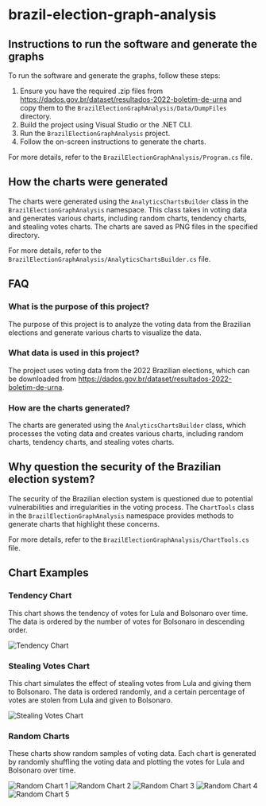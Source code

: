# brazil-election-graph-analysis
## Instructions to run the software and generate the graphs

To run the software and generate the graphs, follow these steps:

1. Ensure you have the required .zip files from https://dados.gov.br/dataset/resultados-2022-boletim-de-urna and copy them to the `BrazilElectionGraphAnalysis/Data/DumpFiles` directory.
2. Build the project using Visual Studio or the .NET CLI.
3. Run the `BrazilElectionGraphAnalysis` project.
4. Follow the on-screen instructions to generate the charts.

For more details, refer to the `BrazilElectionGraphAnalysis/Program.cs` file.

## How the charts were generated

The charts were generated using the `AnalyticsChartsBuilder` class in the `BrazilElectionGraphAnalysis` namespace. This class takes in voting data and generates various charts, including random charts, tendency charts, and stealing votes charts. The charts are saved as PNG files in the specified directory.

For more details, refer to the `BrazilElectionGraphAnalysis/AnalyticsChartsBuilder.cs` file.

## FAQ

### What is the purpose of this project?

The purpose of this project is to analyze the voting data from the Brazilian elections and generate various charts to visualize the data.

### What data is used in this project?

The project uses voting data from the 2022 Brazilian elections, which can be downloaded from https://dados.gov.br/dataset/resultados-2022-boletim-de-urna.

### How are the charts generated?

The charts are generated using the `AnalyticsChartsBuilder` class, which processes the voting data and creates various charts, including random charts, tendency charts, and stealing votes charts.

## Why question the security of the Brazilian election system?

The security of the Brazilian election system is questioned due to potential vulnerabilities and irregularities in the voting process. The `ChartTools` class in the `BrazilElectionGraphAnalysis` namespace provides methods to generate charts that highlight these concerns.

For more details, refer to the `BrazilElectionGraphAnalysis/ChartTools.cs` file.

## Chart Examples

### Tendency Chart

This chart shows the tendency of votes for Lula and Bolsonaro over time. The data is ordered by the number of votes for Bolsonaro in descending order.

![Tendency Chart](BrazilElectionGraphAnalysis/GeneratedCharts/TendencyChart/tendencyChart.png)

### Stealing Votes Chart

This chart simulates the effect of stealing votes from Lula and giving them to Bolsonaro. The data is ordered randomly, and a certain percentage of votes are stolen from Lula and given to Bolsonaro.

![Stealing Votes Chart](BrazilElectionGraphAnalysis/GeneratedCharts/StealingVotesChart/stealingVotesChart.png)

### Random Charts

These charts show random samples of voting data. Each chart is generated by randomly shuffling the voting data and plotting the votes for Lula and Bolsonaro over time.

![Random Chart 1](BrazilElectionGraphAnalysis/GeneratedCharts/RandomCharts/chart_00001.png)
![Random Chart 2](BrazilElectionGraphAnalysis/GeneratedCharts/RandomCharts/chart_00002.png)
![Random Chart 3](BrazilElectionGraphAnalysis/GeneratedCharts/RandomCharts/chart_00003.png)
![Random Chart 4](BrazilElectionGraphAnalysis/GeneratedCharts/RandomCharts/chart_00004.png)
![Random Chart 5](BrazilElectionGraphAnalysis/GeneratedCharts/RandomCharts/chart_00005.png)
